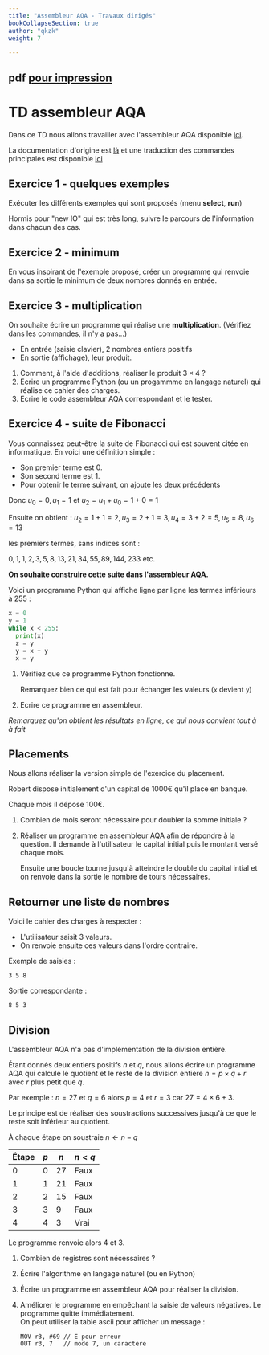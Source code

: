```yaml
---
title: "Assembleur AQA - Travaux dirigés"
bookCollapseSection: true
author: "qkzk"
weight: 7

---
```


## pdf [pour impression](/uploads/docsnsi/architecture/aqa/td_assembleur_aqa.pdf)

# TD assembleur AQA


Dans ce TD nous allons travailler avec l'assembleur AQA disponible
[ici](http://www.peterhigginson.co.uk/AQA/).

La documentation d'origine est [là](http://www.peterhigginson.co.uk/AQA/info.html)
et une traduction des commandes principales est disponible [ici](.../8_doc_AQA)

## Exercice 1 - quelques exemples

Exécuter les différents exemples qui sont proposés (menu **select**, **run**)

Hormis pour "new IO" qui est très long, suivre le parcours de l'information
dans chacun des cas.

## Exercice 2 - minimum

En vous inspirant de l'exemple proposé, créer un programme qui renvoie
dans sa sortie le minimum de deux nombres donnés en entrée.

## Exercice 3 - multiplication

On souhaite écrire un programme qui réalise une **multiplication**.
(Vérifiez dans les commandes, il n'y a pas...)

* En entrée (saisie clavier), 2 nombres entiers positifs
* En sortie (affichage), leur produit.

1. Comment, à l'aide d'additions, réaliser le produit $3 \times 4$ ?
2. Ecrire un programme Python (ou un progammme en langage naturel) qui réalise
    ce cahier des charges.
3. Ecrire le code assembleur AQA correspondant et le tester.

## Exercice 4 - suite de Fibonacci

Vous connaissez peut-être la suite de Fibonacci qui est souvent citée en
informatique. En voici une définition simple :

* Son premier terme est 0.
* Son second terme est 1.
* Pour obtenir le terme suivant, on ajoute les deux précédents

Donc $u_0=0, u_1=1$ et $u_2=u_1 + u_0=1+0 = 1$

Ensuite on obtient : $u_2=1+1=2, u_3=2+1=3, u_4=3+2=5, u_5=8, u_6=13$

les premiers termes, sans indices sont :

$0, 1, 1, 2, 3, 5, 8, 13, 21, 34, 55, 89, 144, 233$ etc.


**On souhaite construire cette suite dans l'assembleur AQA.**

Voici un programme Python qui affiche ligne par ligne les termes inférieurs à
255 :

```python
x = 0
y = 1
while x < 255:
  print(x)
  z = y
  y = x + y
  x = y
```

1. Vérifiez que ce programme Python fonctionne.

    Remarquez bien ce qui est fait pour échanger les valeurs (`x` devient `y`)

2. Ecrire ce programme en assembleur.

_Remarquez qu'on obtient les résultats en ligne, ce qui nous convient tout à_
_à fait_


## Placements

Nous allons réaliser la version simple de l'exercice du placement.

Robert dispose initialement d'un capital de 1000€ qu'il place en banque.

Chaque mois il dépose 100€.

1. Combien de mois seront nécessaire pour doubler la somme initiale ?
2. Réaliser un programme en assembleur AQA afin de répondre à la question.
    Il demande à l'utilisateur le capital initial puis le montant versé chaque
    mois.

    Ensuite une boucle tourne jusqu'à atteindre le double du capital intial
    et on renvoie dans la sortie le nombre de tours nécessaires.

## Retourner une liste de nombres

Voici le cahier des charges à respecter : 

* L'utilisateur saisit 3 valeurs.
* On renvoie ensuite ces valeurs dans l'ordre contraire.


Exemple de saisies :

```
3 5 8
```

Sortie correspondante :

```
8 5 3
```

## Division

L'assembleur AQA n'a pas d'implémentation de la division entière.

Étant donnés deux entiers positifs $n$ et $q$, nous allons écrire un programme
AQA qui calcule le quotient et le reste de la
division entière $n = p \times q + r$ avec $r$ plus petit que $q$.

Par exemple : $n=27$ et $q=6$ alors $p = 4$ et $r=3$ car $27 = 4\times 6 + 3$.

Le principe est de réaliser des soustractions successives jusqu'à ce que
le reste soit inférieur au quotient.

À chaque étape on soustraie $n \leftarrow n - q$

| Étape | $p$ | $n$ | $n < q$ |
|-------|-----|-----|---------|
| 0     | 0   | 27  | Faux    |
| 1     | 1   | 21  | Faux    |
| 2     | 2   | 15  | Faux    |
| 3     | 3   | 9   | Faux    |
| 4     | 4   | 3   | Vrai    |


Le programme renvoie alors $4$ et $3$.

1. Combien de registres sont nécessaires ?
2. Écrire l'algorithme en langage naturel (ou en Python)
3. Écrire un programme en assembleur AQA pour réaliser la division.
4. Améliorer le programme en empêchant la saisie de valeurs négatives.
    Le programme quitte immédiatement.\
    On peut utiliser la table ascii pour afficher un message :

    ```
    MOV r3, #69 // E pour erreur
    OUT r3, 7   // mode 7, un caractère
    ```
